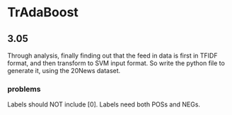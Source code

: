 # TrAdaBoost

## 3.05
Through analysis, finally finding out that the feed in data is first in TFIDF format, and then transform to SVM input format.
So write the python file to generate it, using the 20News dataset.
### problems
Labels should NOT include [0].
Labels need both POSs and NEGs.